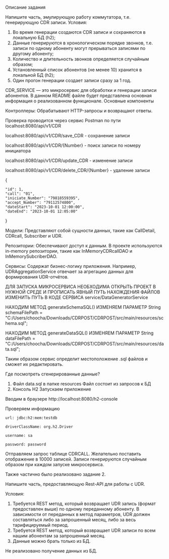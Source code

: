 Описание задания

Напишите часть, эмулирующую работу коммутатора, т.е. генерирующую CDR записи.
Условия:
1.  Во время генерации создаются CDR записи и сохраняются в локальную БД (h2);
2.  Данные генерируются в хронологическом порядке звонков, т.е. записи по одному абоненту могут прерываться записями по другому абоненту;
3.  Количество и длительность звонков определяется случайным образом;
4.  Установленный список абонентов (не менее 10) хранится в локальной БД (h2);
5.  Один прогон генерации создает записи сразу за 1 год.





CDR_SERVICE — это микросервис для обработки и генерации записи абонентов. В данном README файле будет представлена основная информация о реализованном функционале.
Основные компоненты

Контроллеры: Обрабатывают HTTP-запросы и возвращают ответы.

Проверка проводится через сервис Postman по пути localhost:8080/api/v1/CDR

localhost:8080/api/v1/CDR/save_CDR - сохранение записи

localhost:8080/api/v1/CDR/{Number} - поиск записи по номеру инициатора

localhost:8080/api/v1/CDR/update_CDR - изменение записи

localhost:8080/api/v1/CDR/delete_CDR/{Number} - удаление записи



{

    "id": 1,  
    "call": "01",
    "iniciate_Number": "79818559395",
    "accept_Number": "79112574800",
    "dateStart": "2023-10-01 12:00:00",
    "dateEnd": "2023-10-01 12:05:00"
}



Модели: Представляют собой сущности данных, такие как CallDetail, CDRcall, Subscriber и UDR.

Репозитории: Обеспечивают доступ к данным. В проекте используются in-memory репозитории, такие как InMemoryCDRcallDAO и InMemorySubcriberDAO.

Сервисы: Содержат бизнес-логику приложения. Например, UDRAggregationService отвечает за агрегацию данных для формирования UDR-отчётов.

ДЛЯ ЗАПУСКА МИКРОСЕРВИСА НЕОБХОДИМА ОТКРЫТЬ ПРОЕКТ В НУЖНОЙ СРЕДЕ И ПРОПИСАТЬ ЯВНЫЙ ПУТЬ НАХОЖДЕНИЯ ФАЙЛОВ
ИЗМЕНИТЬ ПУТЬ В КОДЕ СЕРВИСА service/DataGeneratorService 

НАХОДИМ МЕТОД generateSchemaSQL()
ИЗМЕНЯЕМ ПАРАМЕТР
String schemaFilePath = "C:/Users/choocha/Downloads/CDRPOST/CDRPOST/src/main/resources/schema.sql";

НАХОДИМ МЕТОД generateDataSQL()
ИЗМЕНЯЕМ ПАРАМЕТР
String dataFilePath = "C:/Users/choocha/Downloads/CDRPOST/CDRPOST/src/main/resources/data.sql";

Таким образом сервис определит местоположение .sql файлов и сможет их редактировать.

Где посмотреть сгенерированные данные?

1. Файл data.sql в папке resources
Файл состоит из запросов к БД
2. Консоль H2
Запускаем приложение

Вводим в браузере http://localhost:8080/h2-console

Проверяем информацию

    url: jdbc:h2:mem:testdb
   
    driverClassName: org.h2.Driver
   
    username: sa
   
    password: password

Отправляем запрос таблице CDRCALL. Желательно поставить отображение в 10000 записей. Записи генерируются случайным образом при каждом запуске микросервиса.


Также частично было реализовано задание 2.

Напишите часть, предоставляющую Rest-API для работы с UDR.
          
Условия:

1.  Требуется REST метод, который возвращает UDR запись (формат предоставлен выше) по одному переданному абоненту. В зависимости от переданных в метод параметров, UDR должен составляться либо за запрошенный месяц, либо за весь тарифицируемый период.
2.  Требуется REST метод, который возвращает UDR записи по всем нашим абонентам за запрошенный месяц.
3.  Данные можно брать только из БД.

Не реализовано получение данных из БД.
